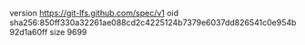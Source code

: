 version https://git-lfs.github.com/spec/v1
oid sha256:850ff330a32261ae088cd2c4225124b7379e6037dd826541c0e954b92d1a60ff
size 9699
